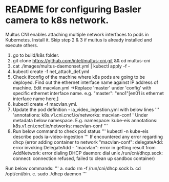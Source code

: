  # README for configuring Basler camera to k8s network.

 Multus CNI enables attaching multiple network interfaces to pods in Kubernetes. Install it.
 Skip step 2 & 3 if multus is already installed and execute others.
 1. go to build/k8s folder.
 2. git clone https://github.com/intel/multus-cni.git && cd multus-cni
 3. cat ./images/multus-daemonset.yml | kubectl apply -f -
 4. kubectl create -f net_attach_def.yml
 5. Check ifconfig of the machine where k8s pods are going to be deployed. Find out the ethernet interface name against IP address of machine. 
 Edit macvlan.yml ->Replace 'master' under 'config' with specific ethernet interface name.
  e.g. "master": "eno1"[en01 is ethernet interface name here,]
 6. kubectl create -f macvlan.yml. 
 7. Update the pod definition - ia_video_ingestion.yml with below lines
 '''
   'annotations:
      k8s.v1.cni.cncf.io/networks: macvlan-conf '
    Under metadata below namespace.
    E.g. 
      namespace: kube-eis
      annotations:
        k8s.v1.cni.cncf.io/networks: macvlan-conf
'''
 8. Run below command to check pod status
 '''
 kubectl -n kube-eis describe pods ia-video-ingestion
 '''
 If encountered any error regarding dhcp (error adding container to network "macvlan-conf": delegateAdd: error invoking DelegateAdd - "macvlan": error in getting result from AddNetwork: error dialing DHCP daemon: dial unix /run/cni/dhcp.sock: connect: connection refused, failed to clean up sandbox container)

 Run below commands: 
'''
 a. sudo rm -f /run/cni/dhcp.sock
 b. cd /opt/cni/bin. 
 c. sudo ./dhcp daemon
 '''